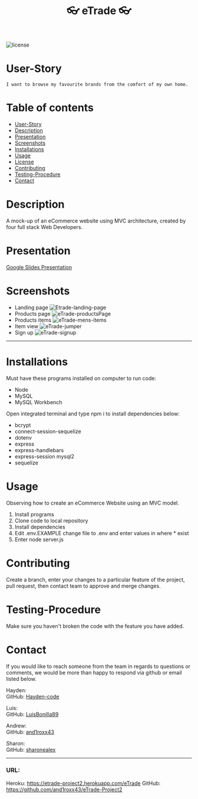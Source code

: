   <header align="center"> 
  <h1> 👓 eTrade 👓 </h1> 
  </header>

![license](https://img.shields.io/badge/License-MIT%202.0-blue.svg)

# User-Story

    I want to browse my favourite brands from the comfort of my own home.

# Table of contents

- [User-Story](#user-Story)
- [Description](#Description)
- [Presentation](Presentation)
- [Screenshots](#Screenshots)
- [Installations](#installations)
- [Usage](#usage)
- [License](#license)
- [Contributing](#Contributing)
- [Testing-Procedure](#Testing-Procedure)
- [Contact](#contact)

# Description

A mock-up of an eCommerce website using MVC architecture, created by four full stack Web Developers.

# Presentation

[Google Slides Presentation](https://docs.google.com/presentation/d/1dQHRRxdqLr-S4q3_tMY8gSz93ZV0vmOkr2LO-X0iJOE/edit?usp=sharing)

# Screenshots
- Landing page
![Etrade-landing-page](https://user-images.githubusercontent.com/14179472/121775535-a7444180-cbcb-11eb-97de-6f8fa6e21e9e.png)
- Products page
![eTrade-productsPage](https://user-images.githubusercontent.com/14179472/121775559-d35fc280-cbcb-11eb-8db8-de745f6d93b7.png)
- Products items
![eTrade-mens-items](https://user-images.githubusercontent.com/14179472/121775585-00ac7080-cbcc-11eb-8715-fa24cd50583e.png)
- Item view
![eTrade-jumper](https://user-images.githubusercontent.com/14179472/121775605-1b7ee500-cbcc-11eb-9941-20aa32ce4817.png)
- Sign up
![eTrade-signup](https://user-images.githubusercontent.com/14179472/121775636-3b160d80-cbcc-11eb-967a-0f42a8cf64d1.png)
___
# Installations

Must have these programs installed on computer to run code:

- Node
- MySQL
- MySQL Workbench

Open integrated terminal and type npm i to install dependencies below:

- bcrypt
- connect-session-sequelize
- dotenv
- express
- express-handlebars
- express-session mysql2
- sequelize

# Usage

Observing how to create an eCommerce Website using an MVC model.

1. Install programs
2. Clone code to local repository
3. Install dependencies
4. Edit .env.EXAMPLE change file to .env and enter values in where \* exist
5. Enter node server.js

# Contributing

Create a branch, enter your changes to a particular feature of the project, pull request, then contact team to approve and merge changes.

# Testing-Procedure

Make sure you haven't broken the code with the feature you have added.

# Contact

If you would like to reach someone from the team in regards to questions or comments, we would be more than happy to respond via github or email listed below.

Hayden: <br>
GitHub: [Hayden-code](https://github.com/Hayden-code) <br>

Luis: <br>
GitHub: [LuisBonilla89](https://github.com/LuisBonilla89) <br>

Andrew: <br>
GitHub: [and1roxx43](https://github.com/and1roxx43) <br>

Sharon: <br>
GitHub: [sharonealex](https://github.com/sharonealex) <br>

___
### URL:
Heroku: https://etrade-project2.herokuapp.com/eTrade
GitHub: https://github.com/and1roxx43/eTrade-Project2
